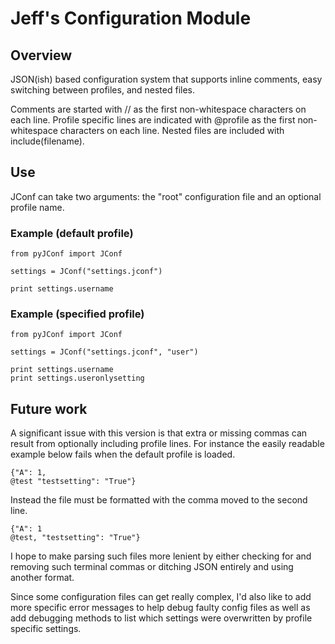 # Jeff's Configuration Module

## Overview

JSON(ish) based configuration system that supports inline comments, easy
switching between profiles, and nested files.

Comments are started with // as the first non-whitespace characters on each
line. Profile specific lines are indicated with @profile as the first
non-whitespace characters on each line. Nested files are included with
include(filename).

## Use

JConf can take two arguments: the "root" configuration file and an optional
profile name.

### Example (default profile)

    from pyJConf import JConf

    settings = JConf("settings.jconf")

    print settings.username

### Example (specified profile)

    from pyJConf import JConf

    settings = JConf("settings.jconf", "user")

    print settings.username
    print settings.useronlysetting

## Future work

A significant issue with this version is that extra or missing commas can
result from optionally including profile lines. For instance the easily
readable example below fails when the default profile is loaded.

    {"A": 1,
    @test "testsetting": "True"}

Instead the file must be formatted with the comma moved to the second line.

    {"A": 1
    @test, "testsetting": "True"}

I hope to make parsing such files more lenient by either checking for and
removing such terminal commas or ditching JSON entirely and using another
format. 

Since some configuration files can get really complex, I'd also like to add
more specific error messages to help debug faulty config files as well as add
debugging methods to list which settings were overwritten by profile specific
settings.